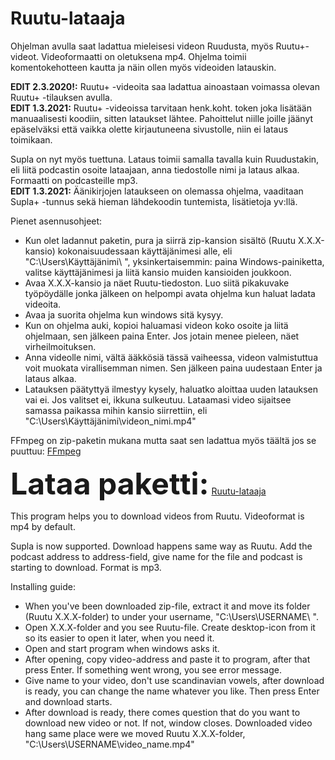 # Ruutu-lataaja

Ohjelman avulla saat ladattua mieleisesi videon Ruudusta, myös Ruutu+-videot. Videoformaatti on oletuksena mp4.
Ohjelma toimii komentokehotteen kautta ja näin ollen myös videoiden latauskin. 

**EDIT 2.3.2020!:** Ruutu+ -videoita saa ladattua ainoastaan voimassa olevan Ruutu+ -tilauksen avulla.   
**EDIT 1.3.2021:** Ruutu+ -videoissa tarvitaan henk.koht. token joka lisätään manuaalisesti koodiin, sitten lataukset lähtee. Pahoittelut niille joille jäänyt epäselväksi että vaikka olette kirjautuneena sivustolle, niin ei lataus toimikaan.

Supla on nyt myös tuettuna. Lataus toimii samalla tavalla kuin Ruudustakin, eli liitä podcastin osoite lataajaan, anna tiedostolle nimi ja lataus alkaa. Formaatti on podcasteille mp3.  
**EDIT 1.3.2021:** Äänikirjojen lataukseen on olemassa ohjelma, vaaditaan Supla+ -tunnus sekä hieman lähdekoodin tuntemista, lisätietoja yv:llä.

Pienet asennusohjeet:

- Kun olet ladannut paketin, pura ja siirrä zip-kansion sisältö (Ruutu X.X.X-kansio) kokonaisuudessaan käyttäjänimesi alle, eli "C:\Users\Käyttäjänimi\ ",
yksinkertaisemmin: paina Windows-painiketta, valitse käyttäjänimesi ja liitä kansio muiden kansioiden joukkoon.
- Avaa X.X.X-kansio ja näet Ruutu-tiedoston. Luo siitä pikakuvake työpöydälle jonka jälkeen on helpompi avata ohjelma kun haluat ladata videoita.
- Avaa ja suorita ohjelma kun windows sitä kysyy. 
- Kun on ohjelma auki, kopioi haluamasi videon koko osoite ja liitä ohjelmaan, sen jälkeen paina Enter. Jos jotain menee pieleen, näet virheilmoituksen.
- Anna videolle nimi, vältä ääkkösiä tässä vaiheessa, videon valmistuttua voit muokata virallisemman nimen. Sen jälkeen paina uudestaan Enter ja lataus alkaa. 
- Latauksen päätyttyä ilmestyy kysely, haluatko aloittaa uuden latauksen vai ei. Jos valitset ei, ikkuna sulkeutuu. Lataamasi video sijaitsee samassa paikassa mihin kansio siirrettiin, eli "C:\Users\Käyttäjänimi\videon_nimi.mp4"

FFmpeg on zip-paketin mukana mutta saat sen ladattua myös täältä jos se puuttuu:  <a href="https://ffmpeg.zeranoe.com/builds/">FFmpeg</a> 


<b><font size="8">Lataa paketti:</font></b> <a href="https://github.com/untoor/Ruutu-lataaja/releases">Ruutu-lataaja</a>

This program helps you to download videos from Ruutu. Videoformat is mp4 by default.

Supla is now supported. Download happens same way as Ruutu. Add the podcast address to address-field, give name for the file and podcast is starting to download. Format is mp3.

Installing guide:

- When you've been downloaded zip-file, extract it and move its folder (Ruutu X.X.X-folder) to under your username, "C:\Users\USERNAME\ ".
- Open X.X.X-folder and you see Ruutu-file. Create desktop-icon from it so its easier to open it later, when you need it.
- Open and start program when windows asks it.
- After opening, copy video-address and paste it to program, after that press Enter. If something went wrong, you see error message.
- Give name to your video, don't use scandinavian vowels, after download is ready, you can change the name whatever you like. Then press Enter and  download starts.
- After download is ready, there comes question that do you want to download new video or not. If not, window closes. Downloaded video hang same place were we moved Ruutu X.X.X-folder, "C:\Users\USERNAME\video_name.mp4"
